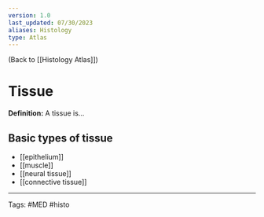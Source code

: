 ```yaml
---
version: 1.0
last_updated: 07/30/2023
aliases: Histology
type: Atlas
---
```


(Back to [[Histology Atlas]])

# Tissue

**Definition:** A tissue is...

## Basic types of tissue
- [[epithelium]]
- [[muscle]]
- [[neural tissue]]
- [[connective tissue]]

---
Tags: #MED #histo
